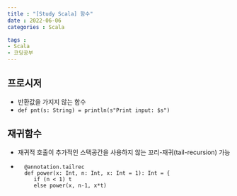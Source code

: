 ```yaml
---
title : "[Study Scala] 함수"
date : 2022-06-06
categories : Scala

tags :
- Scala
- 코딩공부
---
```

## 프로시저
- 반환값을 가지지 않는 함수
- ``` def pnt(s: String) = println(s"Print input: $s") ```

## 재귀함수
- 재귀적 호출이 추가적인 스택공간을 사용하지 않는 꼬리-재귀(tail-recursion) 가능
- ```    
    @annotation.tailrec
    def power(x: Int, n: Int, x: Int = 1): Int = {
       if (n < 1) t
       else power(x, n-1, x*t)
